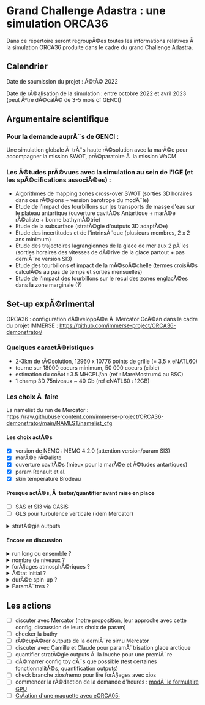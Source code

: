# Grand Challenge Adastra : une simulation ORCA36

Dans ce répertoire seront regroupÃ©es toutes les informations relatives Ã  la simulation ORCA36 produite dans le cadre du grand Challenge Adastra.

## Calendrier

Date de soumission du projet : Ã©tÃ© 2022

Date de rÃ©alisation de la simulation : entre octobre 2022 et avril 2023 (peut Ãªtre dÃ©calÃ© de 3-5 mois cf GENCI)

## Argumentaire scientifique

### Pour la demande auprÃ¨s de GENCI :

 Une simulation globale Ã  trÃ¨s haute rÃ©solution avec la marÃ©e pour accompagner la mission SWOT, prÃ©paratoire Ã  la mission WaCM

### Les Ã©tudes prÃ©vues avec la simulation au sein de l'IGE (et les spÃ©cifications associÃ©es) :

 - Algorithmes de mapping zones cross-over SWOT (sorties 3D horaires dans ces rÃ©gions + version barotrope du modÃ¨le)
 - Etude de l'impact des tourbillons sur les transports de masse d'eau sur le plateau antartique (ouverture cavitÃ©s Antartique + marÃ©e rÃ©aliste + bonne bathymÃ©trie) 
 - Etude de la subsurface (stratÃ©gie d'outputs 3D adaptÃ©e)
 - Etude des incertitudes et de l'intrinsÃ¨que (plusieurs membres, 2 x 2 ans minimum)
 - Etude des trajectoires lagrangiennes de la glace de mer aux 2 pÃ´les (sorties horaires des vitesses de dÃ©rive de la glace partout + pas derniÃ¨re version SI3)
 - Etude des tourbillons et impact de la mÃ©soÃ©chelle (termes croisÃ©s calculÃ©s au pas de temps et sorties mensuelles)
 - Etude de l'impact des tourbillons sur le recul des zones englacÃ©es dans la zone marginale (?)


## Set-up expÃ©rimental

ORCA36 : configuration dÃ©veloppÃ©e Ã  Mercator OcÃ©an dans le cadre du projet IMMERSE : https://github.com/immerse-project/ORCA36-demonstrator/

### Quelques caractÃ©ristiques

  - 2-3km de rÃ©solution, 12960 x 10776 points de grille (= 3,5 x eNATL60)
  - tourne sur 18000 coeurs minimum, 50 000 coeurs  (cible)
  - estimation du coÃ»t : 3.5 MHCPU/an (ref : MareMostrum4 au BSC)
  - 1 champ 3D 75niveaux ~ 40 Gb (ref eNATL60 : 12GB)


### Les choix Ã  faire

La namelist du run de Mercator : https://raw.githubusercontent.com/immerse-project/ORCA36-demonstrator/main/NAMLST/namelist_cfg

#### Les choix actÃ©s

  - [x] version de NEMO : NEMO 4.2.0 (attention version/param SI3)
  - [x] marÃ©e rÃ©aliste
  - [x] ouverture cavitÃ©s (mieux pour la marÃ©e et Ã©tudes antartiques)
  - [x] param Renault et al.
  - [x] skin temperature Brodeau 

#### Presque actÃ©s, Ã  tester/quantifier avant mise en place

  - [ ] SAS et SI3 via OASIS
  - [ ] GLS pour turbulence verticale (idem Mercator)
<details>
<summary> stratÃ©gie outputs </summary>
 
   - [ ] quelques sorties pendant le spin-up, le maximum possible pour les derniÃ¨res annÃ©es 
   - [ ] sorties horaires de surface + certaines profondeurs (100m, 1000m)
   - [ ] sorties journaliÃ¨res 3D
   - [ ] sorties horaires 3D quelques rÃ©gions cross-over
   - [ ] sorties horaires sections, profils
   - [ ] moyennes mensuelles termes croisÃ©s calculÃ©s au pas de temps
   - pseudo-obs :
     - [ ] ARGO
     - [ ] traces satellite Nadir
     - [ ] courantomÃ¨tres
  
</details>

#### Encore en discussion

<details>
<summary> run long ou ensemble ? </summary>
  
   - [ ] un run le plus long possible (POUR : un seul run Ã  gÃ©rer/ CONTRE : plus de chances de tomber sur un blocage, dÃ©rive par rapport bonne stratification)
   - [ ] un spin-up + 2 membres (POUR : suffisant pour dÃ©velopper un spread / CONTRE : pas assez de membres pour Ã©tude dÃ©cohÃ©rences)
   - [ ] un spin-up + x membres (POUR : mieux pour dÃ©cohÃ©rences / CONTRE : complexitÃ© de la gestion des runs)
  
</details>

<details>
<summary> nombre de niveaux ? </summary>
  
   - [ ] 75 (POUR : taille des outputs/ CONTRE : pas suffisant pour les fines Ã©chelles par rapport Ã  la rÃ©solution horizontale)
   - [ ] 121 (POUR : bien adaptÃ©e pour glace antartique / CONTRE : )
   - [ ] 150 (POUR: encore mieux pour les fines Ã©chelles, overflows / CONTRE : outputs 2X plus gros)
  
</details>

<details>
<summary> forÃ§ages atmosphÃ©riques ? </summary>
 
   - [ ] ERA5 (POUR : meilleure rÃ©solution / CONTRE : chocs Ã  chaque analyses, flux des inputs trop gros pour l'instant)
   - [ ] JRA55 (POUR : mieux connus / CONTRE : basse rÃ©solution)
   - [ ] utilisation avec XIOS peut Ãªtre une solution
  
</details>

<details>
<summary> Ã©tat initial ? </summary>
 
   - [ ] restart simulation ClÃ©ment Bricaud
   - [ ] rÃ©analyse GLORYS12 (moyenne mensuelle)
   - [ ] Ã©tat initial dans les cavitÃ©s Ã  construire (Pierre Mathiot)
  
</details>


<details>
<summary> durÃ©e spin-up ? </summary>
 
   - [ ] 1 an
   - [ ] 2 ans
   - [ ] x annÃ©es (HYCOM 15 ans...)
  
</details>


<details>
<summary> ParamÃ¨tres ? </summary>
 
   - [ ] UBS pour momentum (idem Mercator)
   - [ ] FCT pour traceurs (idem Mercator ordre 4)
   - [ ] forÃ§age pression atmosphÃ©rique (idem Mercator, fichier ECWF horaire)
   - [ ] paramÃ¨tres viscositÃ©
   - [ ] QCO ? (=vvl dÃ©gradÃ©)
  
</details>


## Les actions

  -  [ ] discuter avec Mercator (notre proposition, leur approche avec cette config, discussion de leurs choix de param)
  -  [ ] checker la bathy
  -  [ ] rÃ©cupÃ©rer outputs de la derniÃ¨re simu Mercator 
  -  [ ] discuter avec Camille et Claude pour paramÃ¨trisation glace arctique
  -  [ ] quantifier stratÃ©gie outputs Ã  la louche pour une premiÃ¨re
  -  [ ] dÃ©marrer config toy dÃ¨s que possible (test certaines fonctionnalitÃ©s, quantification outputs)
  -  [ ] check branche xios/nemo pour lire forÃ§ages avec xios
  -  [ ] commencer la rÃ©daction de la demande d'heures : [modÃ¨le formulaire GPU](https://docs.google.com/document/d/1hfe0EdBwWCY52-W0kdYwhFOb29nzBpP7jlnIukLYfNE/edit?usp=sharing)
  -  [ ] [CrÃation d'une maquette avec eORCA05:](eORCA05/README.md)

